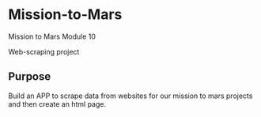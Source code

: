 # Mission-to-Mars
Mission to Mars Module 10

Web-scraping project

## Purpose

Build an APP to scrape data from websites for our mission to mars projects and then create an html page.
